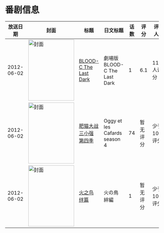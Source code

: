 # 番剧信息

|放送日期|封面|标题|日文标题|话数|评分|评分人数|
|---|---|---|---|---|---|---|
|2012-06-02|<img src="https://lain.bgm.tv/pic/cover/c/51/ab/23626_RRhJb.jpg" alt="封面" style="width:150px;height:200px;object-fit:cover;">|[BLOOD-C The Last Dark](https://bangumi.tv/subject/23626)|劇場版 BLOOD-C The Last Dark|1|6.1|1162人评分|
|2012-06-02|<img src="https://lain.bgm.tv/pic/cover/c/c4/f9/133402_9G4X3.jpg" alt="封面" style="width:150px;height:200px;object-fit:cover;">|[肥猫大战三小强 第四季](https://bangumi.tv/subject/133402)|Oggy et les Cafards season 4|74|暂无评分|少于10人评分|
|2012-06-02|<img src="https://lain.bgm.tv/pic/cover/c/3c/76/324620_I0S77.jpg" alt="封面" style="width:150px;height:200px;object-fit:cover;">|[火之鸟 绊篇](https://bangumi.tv/subject/324620)|火の鳥 絆編|1|暂无评分|少于10人评分|
